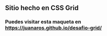 ## Sitio hecho en CSS Grid
### Puedes visitar esta maqueta en https://juanaros.github.io/desafio-grid/
